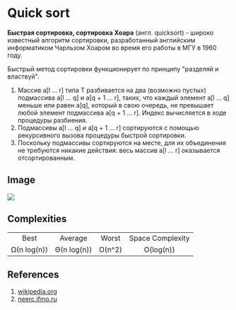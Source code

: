 # Quick sort

<b>Быстрая сортировка, сортировка Хоара</b> (англ. quicksort) - широко известный алгоритм сортировки, разработанный английским информатиком Чарльзом Хоаром во время его работы в МГУ в 1960 году.

Быстрый метод сортировки функционирует по принципу "разделяй и властвуй".
<ol>
  <li> Массив a[l ... r] типа T разбивается на два (возможно пустых) подмассива a[l ... q] и a[q + 1 ... r], таких, что каждый элемент a[l ... q] меньше или равен a[q], который в свою очередь, не превышает любой элемент подмассива a[q + 1 ... r]. Индекс вычисляется в ходе процедуры разбиения.</li>
   <li> Подмассивы a[l ... q] и a[q + 1 ... r] сортируются с помощью рекурсивного вызова процедуры быстрой сортировки.</li>
   <li> Поскольку подмассивы сортируются на месте, для их объединения не требуются никакие действия: весь массив a[l ... r] оказывается отсортированным. </li>
</ol>

<h2>Image</h2>
<img src="https://gist.githubusercontent.com/deniskovalchuk/ffcff1289e8b0209d47fb7336dfce5c0/raw/a733243cacfb6754b2aac781c475c0ebba08760e/qs.png">

<h2>Complexities</h2>
<div>
<table>
  <tr align="center">
    <td>Best</td>
    <td>Average</td>
    <td>Worst</td>
    <td>Space Complexity</td>
  </tr>
  <tr align="center">
    <td>Ω(n log(n))</td>
    <td>Θ(n log(n)) </td>
    <td>O(n^2)</td>
    <td>O(log(n))</td>
  </tr>
</table>
</div>

<h2>References</h2>
<ol>
  <li><a href="https://ru.wikipedia.org/wiki/%D0%A1%D0%BE%D1%80%D1%82%D0%B8%D1%80%D0%BE%D0%B2%D0%BA%D0%B0_%D0%B2%D1%8B%D0%B1%D0%BE%D1%80%D0%BE%D0%BC">wikipedia.org</a></li>
  <li><a href="https://neerc.ifmo.ru/wiki/index.php?title=%D0%91%D1%8B%D1%81%D1%82%D1%80%D0%B0%D1%8F_%D1%81%D0%BE%D1%80%D1%82%D0%B8%D1%80%D0%BE%D0%B2%D0%BA%D0%B0">neerc.ifmo.ru</a></li>
</ol>